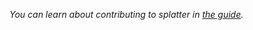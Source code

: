 *You can learn about contributing to splatter in [the
guide](https://guide.splatter.cc/contributing.html).*

